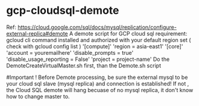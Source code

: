 # gcp-cloudsql-demote
  Ref: https://cloud.google.com/sql/docs/mysql/replication/configure-external-replica#demote
  A demote script for GCP cloud sql
  requirement: gcloud cli command installed and authorized with your default region set ( check with gcloud config list )
	'[compute]'
	'region = asia-east1'
	'[core]'
	'account = youremailhere'
	'disable_prompts = true'
	'disable_usage_reporting = False'
	'project = project-name'
  Do the DemoteCreateVirtualMaster.sh first, than the Demote.sh script

#Important !
Before Demote processing, be sure the external mysql to be your cloud sql slave (mysql replica) and connection is established!
If not , the Cloud SQL demote will hang becuase of no mysql replica, it don't know how to change master to.
